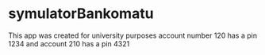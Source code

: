 # symulatorBankomatu
This app was created for university purposes
account number 120 has a pin 1234
and account 210 has a pin 4321
